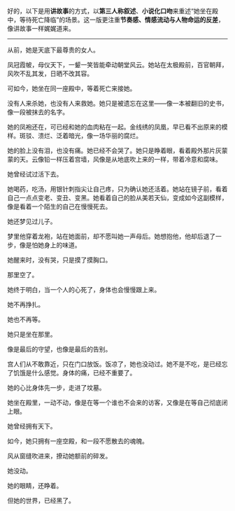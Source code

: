 好的，以下是用**讲故事**的方式，以**第三人称叙述**、**小说化口吻**来重述“她坐在殿中，等待死亡降临”的场景。这一版更注重**节奏感、情感流动与人物命运的反差**，像讲故事一样娓娓道来。

---

从前，她是天底下最尊贵的女人。

凤冠霞帔，母仪天下，一颦一笑皆能牵动朝堂风云。她站在太极殿前，百官朝拜，风吹不乱其发，日晒不改其容。

可如今，她坐在同一座殿中，等着死亡来接她。

没有人来杀她，也没有人来救她。她只是被遗忘在这里——像一本被翻旧的史书，像一段被抹去的名字。

她的凤袍还在，可已经和她的血肉粘在一起。金线绣的凤凰，早已看不出原来的模样。斑驳、溃烂、泛着暗光，像一场华丽的腐烂。

她的脸上没有泪，也没有痛。她已经不会哭了。她只是睁着眼，看着殿外那片灰蒙蒙的天。云像铅一样压着宫墙，风像是从地底吹上来的一样，带着冷意和腐味。

她曾经试过活下去。

她喝药，吃汤，用银针刺指尖让自己疼，只为确认她还活着。她站在镜子前，看着自己一点点变老、变丑、变黑。她看着自己的脸从美若天仙，变成如今这副模样，像是看着一个陌生的自己在慢慢死去。

她还梦见过儿子。

梦里他穿着龙袍，站在她面前，却不愿叫她一声母后。她想抱他，他却后退了一步，像是怕她身上的味道。

她醒来时，没有哭，只是摸了摸胸口。

那里空了。

她终于明白，当一个人的心死了，身体也会慢慢跟上来。

她不再挣扎。

她也不再等。

她只是坐在那里。

像是最后的守望，也像是最后的告别。

宫人们从不敢靠近，只在门口放饭。饭凉了，她也没动过。她不是不吃，是已经忘了饥饿是什么感觉。身体的痛，已经不重要了。

她的心比身体先一步，走进了坟墓。

她坐在殿里，一动不动，像是在等一个谁也不会来的访客，又像是在等自己彻底闭上眼。

她曾经拥有天下。

如今，她只拥有一座空殿，和一段不愿散去的魂魄。

风从窗缝吹进来，撩动她额前的碎发。

她没动。

她的眼睛，还睁着。

但她的世界，已经黑了。

